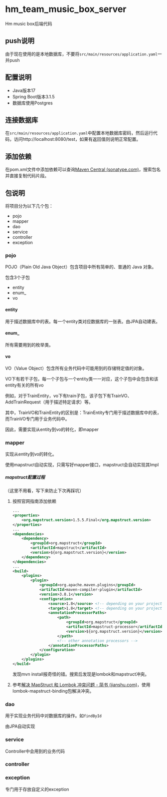 # hm_team_music_box_server

Hm music box后端代码

## push说明

由于现在使用的是本地数据库，不要将`src/main/resources/application.yaml`一并push

## 配置说明

- Java版本17
- Spring Boot版本3.1.5
- 数据库使用Postgres

## 连接数据库

在`src/main/resources/application.yaml`中配置本地数据库密码，然后运行代码，访问http://localhost:8080/test，如果有返回值则说明正常配置。

## 添加依赖

在pom.xml文件中添加依赖可以查询[Maven Central (sonatype.com)](https://central.sonatype.com/)，搜索包名并直接复制代码片段。

## 包说明

将项目分为以下几个包：

- pojo
- mapper
- dao
- service
- controller
- exception

### pojo

POJO（Plain Old Java Object）包含项目中所有简单的、普通的 Java 对象。

包含3个子包

- entity
- enum_
- vo

#### entity

用于描述数据库中的表。每一个entity类对应数据库的一张表。由JPA自动建表。

#### enum_

所有需要用到的枚举类。

#### vo

VO（Value Object）包含所有业务代码中可能用到的存储特定值的对象。

VO下有若干子包，每一个子包与一个entity类一一对应，这个子包中会包含和该entity有关的所有vo

例如，对于TrainEntity，vo下有train子包，该子包下有TrainVO、AddTrainRequest（用于描述特定请求）等。

其中，TrainVO和TrainEntity的区别是：TrainEntity专门用于描述数据库中的表，而TrainVO专门用于业务代码中。

因此，需要实现从entity到vo的转化，即mapper

### mapper

实现从entity到vo的转化。

使用mapstruct自动实现，只需写好mapper接口，mapstruct会自动实现其Impl

##### mapstruct配置过程

（这里不用看，写下来防止下次再踩坑）

1. 按照官网指南添加依赖

   ```xml
   ...
   <properties>
       <org.mapstruct.version>1.5.5.Final</org.mapstruct.version>
   </properties>
   ...
   <dependencies>
       <dependency>
           <groupId>org.mapstruct</groupId>
           <artifactId>mapstruct</artifactId>
           <version>${org.mapstruct.version}</version>
       </dependency>
   </dependencies>
   ...
   <build>
       <plugins>
           <plugin>
               <groupId>org.apache.maven.plugins</groupId>
               <artifactId>maven-compiler-plugin</artifactId>
               <version>3.8.1</version>
               <configuration>
                   <source>1.8</source> <!-- depending on your project -->
                   <target>1.8</target> <!-- depending on your project -->
                   <annotationProcessorPaths>
                       <path>
                           <groupId>org.mapstruct</groupId>
                           <artifactId>mapstruct-processor</artifactId>
                           <version>${org.mapstruct.version}</version>
                       </path>
                       <!-- other annotation processors -->
                   </annotationProcessorPaths>
               </configuration>
           </plugin>
       </plugins>
   </build>
   ```

   发现mvn install报奇怪的错。搜索后发现是lombok和mapstruct冲突。

2. 参考[解决 MapStruct 和 Lombok 冲突问题 - 简书 (jianshu.com)](https://www.jianshu.com/p/f7f59f4347bc)，使用lombok-mapstruct-binding包解决冲突。

### dao

用于实现业务代码中对数据库的操作。如`findById`

由JPA自动实现

### service

Controller中会用到的业务代码

### controller

### exception

专门用于存放自定义的exception
